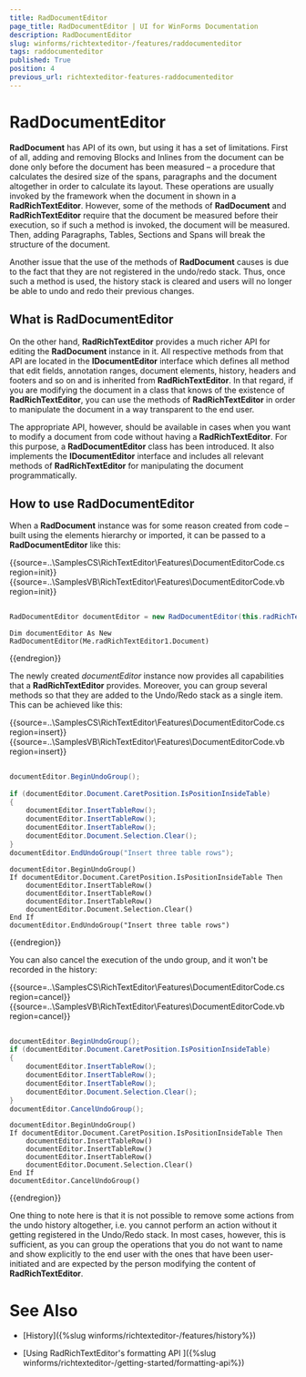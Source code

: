 ```yaml
---
title: RadDocumentEditor
page_title: RadDocumentEditor | UI for WinForms Documentation
description: RadDocumentEditor
slug: winforms/richtexteditor-/features/raddocumenteditor
tags: raddocumenteditor
published: True
position: 4
previous_url: richtexteditor-features-raddocumenteditor
---
```


# RadDocumentEditor



__RadDocument__ has API of its own, but using it has a set of limitations. First of all, adding and removing Blocks and  Inlines from the document can be done only before the document has been measured – a procedure that calculates the desired size of the spans, paragraphs and the document altogether in order to calculate its layout. These operations are usually invoked by the framework when the document in shown in a __RadRichTextEditor__. However, some of the methods of __RadDocument__ and __RadRichTextEditor__ require that the document be measured before their execution, so if such a method is invoked, the document will be measured. Then, adding Paragraphs, Tables, Sections and Spans will break the structure of the document.
      

Another issue that the use of the methods of __RadDocument__ causes is due to the fact that they are not registered in the undo/redo stack. Thus, once such a method is used, the history stack is cleared and users will no longer be able to undo and redo their previous changes.
      

## What is RadDocumentEditor

On the other hand, __RadRichTextEditor__ provides a much richer API for editing the __RadDocument__ instance in it. All respective methods from that API are located in the __IDocumentEditor__ interface which defines all method that edit fields, annotation ranges, document elements, history, headers and footers and so on and is inherited from __RadRichTextEditor__. In that regard, if you are modifying the document in a class that knows of the existence of __RadRichTextEditor__, you can use the methods of __RadRichTextEditor__ in order to manipulate the document in a way transparent to the end user.
        

The appropriate API, however, should be available in cases when you want to modify a document from code without having a __RadRichTextEditor__. For this purpose, a __RadDocumentEditor__ class has been introduced. It also implements the __IDocumentEditor__ interface and includes all relevant methods of __RadRichTextEditor__ for manipulating the document programmatically.
        

## How to use RadDocumentEditor

When a __RadDocument__ instance was for some reason created from code – built using the elements hierarchy or imported, it can be passed to a __RadDocumentEditor__ like this:

{{source=..\SamplesCS\RichTextEditor\Features\DocumentEditorCode.cs region=init}} 
{{source=..\SamplesVB\RichTextEditor\Features\DocumentEditorCode.vb region=init}} 

````C#
            
RadDocumentEditor documentEditor = new RadDocumentEditor(this.radRichTextEditor1.Document);

````
````VB.NET
Dim documentEditor As New RadDocumentEditor(Me.radRichTextEditor1.Document)

````

{{endregion}} 


The newly created *documentEditor* instance now provides all capabilities that a  __RadRichTextEditor__ provides. Moreover, you can group several methods so that they are added to the Undo/Redo stack as a single item. This can be achieved like this:

{{source=..\SamplesCS\RichTextEditor\Features\DocumentEditorCode.cs region=insert}} 
{{source=..\SamplesVB\RichTextEditor\Features\DocumentEditorCode.vb region=insert}} 

````C#
    
documentEditor.BeginUndoGroup();
    
if (documentEditor.Document.CaretPosition.IsPositionInsideTable)
{
    documentEditor.InsertTableRow();
    documentEditor.InsertTableRow();
    documentEditor.InsertTableRow();
    documentEditor.Document.Selection.Clear();
}
documentEditor.EndUndoGroup("Insert three table rows");

````
````VB.NET
documentEditor.BeginUndoGroup()
If documentEditor.Document.CaretPosition.IsPositionInsideTable Then
    documentEditor.InsertTableRow()
    documentEditor.InsertTableRow()
    documentEditor.InsertTableRow()
    documentEditor.Document.Selection.Clear()
End If
documentEditor.EndUndoGroup("Insert three table rows")

````

{{endregion}} 


You can also cancel the execution of the undo group, and it won't be recorded in the history:

{{source=..\SamplesCS\RichTextEditor\Features\DocumentEditorCode.cs region=cancel}} 
{{source=..\SamplesVB\RichTextEditor\Features\DocumentEditorCode.vb region=cancel}} 

````C#
    
documentEditor.BeginUndoGroup();
if (documentEditor.Document.CaretPosition.IsPositionInsideTable)
{
    documentEditor.InsertTableRow();
    documentEditor.InsertTableRow();
    documentEditor.InsertTableRow();
    documentEditor.Document.Selection.Clear();
}
documentEditor.CancelUndoGroup();

````
````VB.NET
documentEditor.BeginUndoGroup()
If documentEditor.Document.CaretPosition.IsPositionInsideTable Then
    documentEditor.InsertTableRow()
    documentEditor.InsertTableRow()
    documentEditor.InsertTableRow()
    documentEditor.Document.Selection.Clear()
End If
documentEditor.CancelUndoGroup()

````

{{endregion}} 

One thing to note here is that it is not possible to remove some actions from the undo history altogether, i.e. you cannot perform an action without it getting registered in the Undo/Redo stack. In most cases, however, this is sufficient, as you can group the operations that you do not want to name and show explicitly to the end user with the ones that have been user-initiated and are expected by the person modifying the content of __RadRichTextEditor__.
        

# See Also

 * [History]({%slug winforms/richtexteditor-/features/history%})

 * [Using RadRichTextEditor's formatting API ]({%slug winforms/richtexteditor-/getting-started/formatting-api%})
